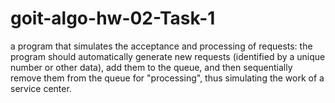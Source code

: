 # goit-algo-hw-02-Task-1
a program that simulates the acceptance and processing of requests: the program should automatically generate new requests (identified by a unique number or other data), add them to the queue, and then sequentially remove them from the queue for "processing", thus simulating the work of a service center.
